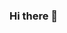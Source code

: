 ### Hi there 👋

<!--
**README/README** is a ✨ _special_ ✨ repository because its `README.md`
(this file) appears on your GitHub profile.
-->
